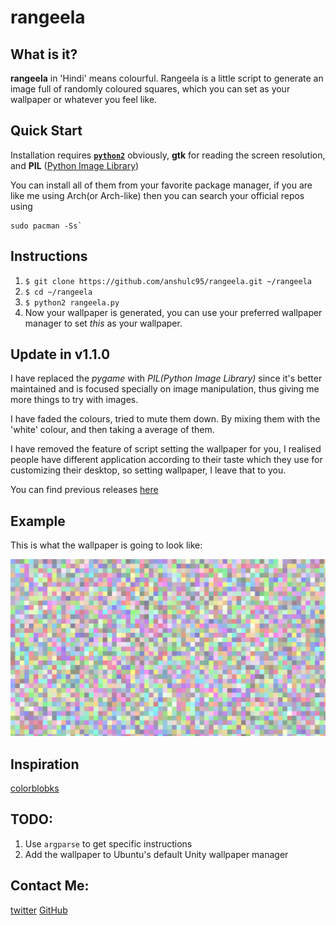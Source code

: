 # rangeela

## What is it?

**rangeela** in 'Hindi' means colourful. 
Rangeela is a little script to generate an image full of randomly coloured
squares, which you can set as your wallpaper or whatever you feel like.

## Quick Start

Installation requires [**`python2`**](https://docs.python.org/2/) obviously,
**gtk** for reading the screen resolution, and **PIL** ([Python Image Library](https://en.wikipedia.org/wiki/Python_Imaging_Library))

You can install all of them from your favorite package manager, if you are like
me using Arch(or Arch-like) then you can search your official repos using
```linux
sudo pacman -Ss`
```

## Instructions

1. `$ git clone https://github.com/anshulc95/rangeela.git ~/rangeela`
2. `$ cd ~/rangeela`
3. `$ python2 rangeela.py`
4. Now your wallpaper is generated, you can use your preferred wallpaper manager
to set *this* as your wallpaper.

## Update in v1.1.0

I have replaced the *pygame* with *PIL(Python Image Library)* since it's better
maintained and is focused specially on image manipulation, thus giving me more
things to try with images.

I have faded the colours, tried to mute them down. By mixing them with the 'white'
colour, and then taking a average of them.

I have removed the feature of script setting the wallpaper for you, I realised
people have different application according to their taste which they use for
customizing their desktop, so setting wallpaper, I leave that to you.

You can find previous releases [here](https://github.com/anshulc95/rangeela/releases)

## Example 

This is what the wallpaper is going to look like:

![pic](https://raw.githubusercontent.com/anshulc95/rangeela/master/pic.png)

## Inspiration

[colorblobks](https://github.com/zzggbb/colorblocks)

## TODO:

1. Use `argparse` to get specific instructions
2. Add the wallpaper to Ubuntu's default Unity wallpaper manager

## Contact Me:

[twitter](https://twitter.com/anshulc95)
[GitHub](https://github.com/anshulc95)
